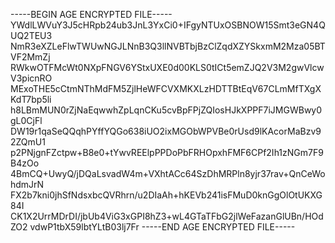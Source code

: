 -----BEGIN AGE ENCRYPTED FILE-----
YWdlLWVuY3J5cHRpb24ub3JnL3YxCi0+IFgyNTUxOSBNOW15Smt3eGN4QUQ2TEU3
NmR3eXZLeFlwTWUwNGJLNnB3Q3llNVBTbjBzClZqdXZYSkxmM2Mza05BTVF2MmZj
RWkwOTFMcWt0NXpFNGV6YStxUXE0d00KLS0tICt5emZJQ2V3M2gwVlcwV3picnRO
MExoTHE5cCtmNThMdFM5ZjlHeWFCVXMKXLzHDTTBtEqV67CLmMfTXgXKdT7bp5li
h8LBmMUN0rZjNaEqwwhZpLqnCKu5cvBpFPjZQIosHJkXPPF7iJMGWBwy0gL0CjFl
DW19r1qaSeQQqhPYffYQGo638iUO2ixMGObWPVBe0rUsd9lKAcorMaBzv92ZQmU1
p2PNjgnFZctpw+B8e0+tYwvREElpPPDoPbFRHOpxhFMF6CPf2Ih1zNGm7F9B4zOo
4BmCQ+UwyQ/jDQaLsvadW4m+VXhtACc64SzDhMRPln8yjr37rav+QnCeWohdmJrN
FX2b7kni0jhSfNdsxbcQVRhrn/u2DIaAh+hKEVb241isFMuD0knGgOlOtUKXG84I
CK1X2UrrMDrDI/jbUb4ViG3xGPI8hZ3+wL4GTaTFbG2jlWeFazanGlUBn/HOdZO2
vdwP1tbX59lbtYLtB03lj7Fr
-----END AGE ENCRYPTED FILE-----
